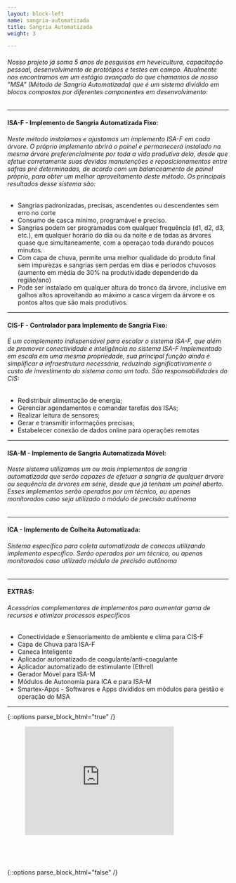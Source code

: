 ```yaml
---
layout: block-left
name: sangria-automatizada
title: Sangria Automatizada
weight: 3

---
```

###### Nosso projeto já soma 5 anos de pesquisas em heveicultura, capacitação pessoal, desenvolvimento de protótipos e testes em campo. Atualmente nos encontramos em um estágio avançado do que chamamos de nosso ”MSA” (Método de Sangria Automatizada) que é um sistema dividido em blocos compostos por diferentes componentes em desenvolvimento:

***

#### **ISA-F** - Implemento de Sangria Automatizada Fixo:

###### Neste método instalamos e ajustamos um implemento ISA-F em cada árvore. O próprio implemento abrirá o painel e permanecerá instalado na mesma árvore preferencialmente por toda a vida produtiva dela, desde que efetue corretamente suas devidas manutenções e reposicionamentos entre safras pré determinadas, de acordo com um balanceamento de painel próprio, para obter um melhor aproveitamento deste método. Os principais resultados desse sistema são:

* Sangrias padronizadas, precisas, ascendentes ou descendentes sem erro no corte
* Consumo de casca mínimo, programável e preciso.
* Sangrias podem ser programadas com qualquer frequência (d1, d2, d3, etc.), em qualquer horário do dia ou da noite e de todas as árvores quase que simultaneamente, com a operaçao toda durando poucos minutos.
* Com capa de chuva, permite uma melhor qualidade do produto final sem impurezas e sangrias sem perdas em dias e períodos chuvosos (aumento em média de 30% na produtividade dependendo da região/ano)
* Pode ser instalado em qualquer altura do tronco da árvore, inclusive em galhos altos aproveitando ao máximo a casca virgem da árvore e os pontos altos que são mais produtivos.

***

#### **CIS-F** - Controlador para Implemento de Sangria Fixo:

###### É um complemento indispensável para escalar o sistema ISA-F,  que além de promover conectividade e inteligência no sistema ISA-F implementado em escala em uma mesma propriedade, sua principal função ainda é simplificar a infraestrutura necessária, reduzindo significativamente o custo de investimento do sistema como um todo. São responsabilidades do CIS:

* Redistribuir alimentação de energia;
* Gerenciar agendamentos e comandar tarefas dos ISAs;
* Realizar leitura de sensores;
* Gerar e transmitir informações precisas;
* Estabelecer conexão de dados online para operações remotas

***

#### **ISA-M** - Implemento de Sangria Automatizada Móvel:

###### Neste sistema utilizamos um ou mais implementos de sangria automatizada que serão capazes de efetuar a sangria de qualquer árvore ou sequência de árvores em série, desde que já tenham um painel aberto. Esses implementos serão operados por um técnico, ou apenas monitorados caso seja utilizado o módulo de precisão autônoma

***

#### **ICA** - Implemento de Colheita Automatizada:

###### Sistema específico para coleta automatizada de canecas utilizando implemento específico. Serão operados por um técnico, ou apenas monitorados caso utilizado módulo de precisão autônoma

***

#### **EXTRAS:**

###### Acessórios complementares de implementos para aumentar gama de recursos e otimizar processos específicos

* Conectividade e Sensoriamento de ambiente e clima para CIS-F
* Capa de Chuva para ISA-F
* Caneca Inteligente
* Aplicador automatizado de coagulante/anti-coagulante
* Aplicador automatizado de estimulante (Ethrel)
* Gerador Móvel para ISA-M
* Módulos de Autonomia para ICA e para ISA-M
* Smartex-Apps - Softwares e Apps divididos em módulos para gestão e operação do MSA

***

{::options parse_block_html="true" /}
<figure style="position: relative; padding-bottom: 56.25%; padding-top: 25px; height: 0;">
<iframe src="https://www.youtube.com/embed/p4DAHWZQwh0?fs=0" frameborder="0" style="position: absolute; top: 0;	left: 0; width: 80%;	height: 80%;"></iframe>
</figure>
{::options parse_block_html="false" /}